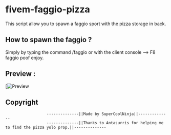 # fivem-faggio-pizza
This script allow you to spawn a faggio sport with the pizza storage in back.


## How to spawn the faggio ?
Simply by typing the command /faggio or 
with the client console --> F8 faggio 
poof enjoy. 


## Preview :
[![Preview](https://cdn.discordapp.com/attachments/956144683036332073/984808387617357894/unknown.png)



## Copyright
                      --------------||Made by SuperCoolNinja||--------------
                      --------------||Thanks to Antasurris for helping me to find the pizza yolo prop.||--------------
                      
